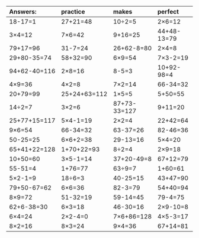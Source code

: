 | Answers: | practice | makes | perfect | ! |
| :--- | :--- | :--- | :--- | :--- |
| 18-17=1 | 27+21=48 | 10÷2=5 | 2×6=12 | 22+99+87=208 | 
| 3×4=12 | 7×6=42 | 9+16=25 | 44+48-13=79 | 7+86=93 | 
| 79+17=96 | 31-7=24 | 26+62-8=80 | 2×4=8 | 2+97-84=15 | 
| 29+80-35=74 | 58+32=90 | 6×9=54 | 7×3-2=19 | 46+19=65 | 
| 94+62-40=116 | 2×8=16 | 8-5=3 | 10+92-98=4 | 5×9=45 | 
| 4×9=36 | 4×2=8 | 7×2=14 | 66-34=32 | 82-71=11 | 
| 20+79=99 | 25+24+63=112 | 1×5=5 | 5+50=55 | 99+83+48=230 | 
| 14÷2=7 | 3×2=6 | 87+73-33=127 | 9+11=20 | 15+77=92 | 
| 25+77+15=117 | 5×4-1=19 | 2×2=4 | 22+42=64 | 5×6+6=36 | 
| 9×6=54 | 66-34=32 | 63-37=26 | 82-46=36 | 74+79+27=180 | 
| 50-25=25 | 6×6+2=38 | 29-13=16 | 5×4=20 | 21÷7=3 | 
| 65+41+22=128 | 1+70+22=93 | 8÷2=4 | 2×9=18 | 2×3=6 | 
| 10+50=60 | 3×5-1=14 | 37+20-49=8 | 67+12=79 | 14+32=46 | 
| 55-51=4 | 1+76=77 | 63÷9=7 | 1+60=61 | 72+53+95=220 | 
| 5×2-1=9 | 18÷6=3 | 40-25=15 | 43+47=90 | 3×5=15 | 
| 79+50-67=62 | 6×6=36 | 82-3=79 | 54+40=94 | 44+6=50 | 
| 8×9=72 | 51-32=19 | 59-14=45 | 79-4=75 | 8×3+99=123 | 
| 62+6-38=30 | 6×3=18 | 46-30=16 | 2×9-10=8 | 32÷4=8 | 
| 6×4=24 | 2×2-4=0 | 7×6+86=128 | 4×5-3=17 | 77+29+64=170 | 
| 8×2=16 | 8×3=24 | 9×4=36 | 67+14=81 | 4×6=24 | 
